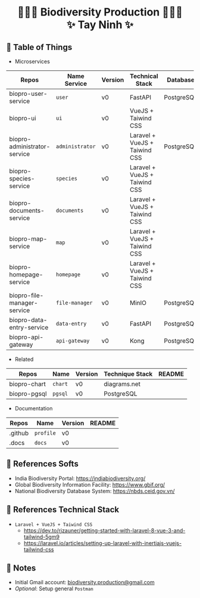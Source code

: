 # <p align="center">:tada::tada::tada: Biodiversity Production :tada::tada::tada: <br> ✨ Tay Ninh ✨ </p>

## :newspaper: Table of Things

+ Microservices

Repos | Name Service | Version | Technical Stack | Database | README
-----|-----|-----|-----|-----|----- 
biopro-user-service | `user` | v0 | FastAPI | PostgreSQL | 
biopro-ui | `ui` | v0 | VueJS + Taiwind CSS | | 
biopro-administrator-service | `administrator` | v0 | Laravel + VueJS + Taiwind CSS | PostgreSQL | 
biopro-species-service | `species` | v0 | Laravel + VueJS + Taiwind CSS | | 
biopro-documents-service | `documents` | v0 | Laravel + VueJS + Taiwind CSS | | 
biopro-map-service | `map` | v0 | Laravel + VueJS + Taiwind CSS | | 
biopro-homepage-service | `homepage` | v0 | Laravel + VueJS + Taiwind CSS | | 
biopro-file-manager-service  | `file-manager` | v0 | MinIO | PostgreSQL | 
biopro-data-entry-service | `data-entry` | v0 | FastAPI | PostgreSQL | 
biopro-api-gateway | `api-gateway` | v0 | Kong | PostgreSQL | [here](https://github.com/biodiversity-production/biopro-api-gateway/blob/main/README.md)

+ Related

Repos | Name | Version | Technique Stack | README
-----|-----|-----|-----|-----
biopro-chart | `chart` | v0 | diagrams.net |
biopro-pgsql | `pgsql` | v0 | PostgreSQL |

+ Documentation

Repos | Name | Version | README
-----|-----|-----|-----
.github | `profile` | v0 | 
.docs | `docs` | v0 |  

## :bookmark_tabs: References Softs
+ India Biodiversity Portal: https://indiabiodiversity.org/
+ Global Biodiversity Information Facility: https://www.gbif.org/
+ National Biodiversity Database System: https://nbds.ceid.gov.vn/

## :bookmark_tabs: References Technical Stack
+ `Laravel + VueJS + Taiwind CSS`
  + https://dev.to/rjzauner/getting-started-with-laravel-8-vue-3-and-tailwind-5gm9
  + https://laravel.io/articles/setting-up-laravel-with-inertiajs-vuejs-tailwind-css

## :memo: Notes
+ Initial Gmail account: biodiversity.production@gmail.com
+ *Optional*: Setup general `Postman`
